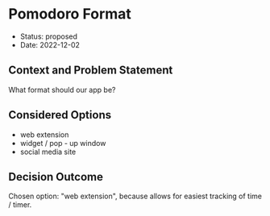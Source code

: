 # Pomodoro Format

* Status: proposed
* Date: 2022-12-02

## Context and Problem Statement

What format should our app be?

## Considered Options

* web extension
* widget / pop - up window
* social media site

## Decision Outcome

Chosen option: "web extension", because allows for easiest tracking of time / timer.
